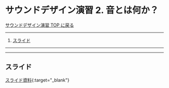 # サウンドデザイン演習 2. 音とは何か？<!-- omit in toc -->

[サウンドデザイン演習 TOP に戻る](./index.md)

---

1. [スライド](#スライド)

---

---

## スライド

[スライド資料](./sd_02slide.pdf){:target="_blank"}

